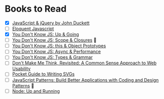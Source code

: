 # Books to Read

- [x] [JavaScript & jQuery by John Duckett](https://vk.com/doc29211059_430673081?hash=456e03e0e9ed3ea328&dl=3b6d4faa11d61f42c2)
- [ ] [Eloquent Javascript](http://eloquentjavascript.net/)
- [x] [You Don't Know JS: Up & Going](https://www.amazon.com/gp/product/1491924462/ref=oh_aui_detailpage_o00_s00?ie=UTF8&psc=1)
- [ ] [You Don't Know JS: Scope & Closures](https://www.amazon.com/gp/product/1449335586/ref=oh_aui_detailpage_o00_s00?ie=UTF8&psc=1) :book:
- [ ] [You Don't Know JS: this & Object Prototypes](https://www.amazon.com/gp/product/1491904151/ref=oh_aui_detailpage_o00_s01?ie=UTF8&psc=1)
- [ ] [You Don't Know JS: Async & Performance](https://www.amazon.com/gp/product/1491904224/ref=oh_aui_detailpage_o00_s01?ie=UTF8&psc=1)
- [ ] [You Don't Know JS: Types & Grammar](https://www.amazon.com/gp/product/1491904194/ref=oh_aui_detailpage_o00_s00?ie=UTF8&psc=1)
- [ ] [Don't Make Me Think, Revisited: A Common Sense Approach to Web Usability](https://www.amazon.com/gp/product/0321965515/ref=oh_aui_detailpage_o00_s01?ie=UTF8&psc=1)
- [ ] [Pocket Guide to Writing SVGs](http://svgpocketguide.com/book/)
- [ ] [JavaScript Patterns: Build Better Applications with Coding and Design Patterns](https://www.amazon.com/JavaScript-Patterns-Better-Applications-Coding-ebook/dp/B0046RERXE/ref=sr_1_3?s=digital-text&ie=UTF8&qid=1520216614&sr=1-3&keywords=javascript+design+patterns) :book:
- [ ] [Node: Up and Running](http://chimera.labs.oreilly.com/books/1234000001808/index.html)